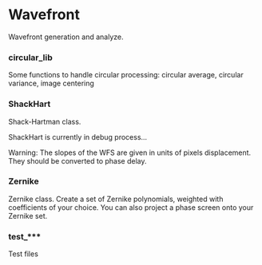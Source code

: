 # Wavefront
Wavefront generation and analyze.

### circular_lib
Some functions to handle circular processing: circular average, circular variance, image centering

### ShackHart
Shack-Hartman class.

ShackHart is currently in debug process...

Warning: The slopes of the WFS are given in units of pixels displacement. They should be converted to phase delay.

### Zernike
Zernike class. Create a set of Zernike polynomials, weighted with coefficients of your choice. You can also project a phase screen onto your Zernike set.

### test_***
Test files
